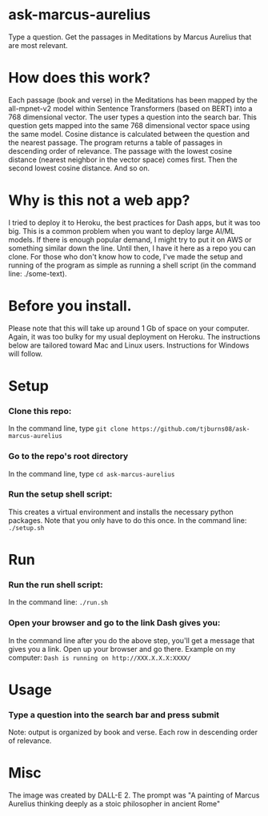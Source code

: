 # ask-marcus-aurelius
Type a question. Get the passages in Meditations by Marcus Aurelius that are most relevant. 

# How does this work?
Each passage (book and verse) in the Meditations has been mapped by the all-mpnet-v2 model within Sentence Transformers (based on BERT) into a 768 dimensional vector. The user types a question into the search bar. This question gets mapped into the same 768 dimensional vector space using the same model. Cosine distance is calculated between the question and the nearest passage. The program returns a table of passages in descending order of relevance. The passage with the lowest cosine distance (nearest neighbor in the vector space) comes first. Then the second lowest cosine distance. And so on. 

# Why is this not a web app? 
I tried to deploy it to Heroku, the best practices for Dash apps, but it was too big. This is a common problem when you want to deploy large AI/ML models. If there is enough popular demand, I might try to put it on AWS or something similar down the line. Until then, I have it here as a repo you can clone. For those who don't know how to code, I've made the setup and running of the program as simple as running a shell script (in the command line: ./some-text). 

# Before you install.
Please note that this will take up around 1 Gb of space on your computer. Again, it was too bulky for my usual deployment on Heroku. The instructions below are tailored toward Mac and Linux users. Instructions for Windows will follow. 

# Setup 
### Clone this repo: 
In the command line, type `git clone https://github.com/tjburns08/ask-marcus-aurelius`

### Go to the repo's root directory
In the command line, type `cd ask-marcus-aurelius`

### Run the setup shell script: 
This creates a virtual environment and installs the necessary python packages. Note that you only have to do this once. In the command line: `./setup.sh`


# Run
### Run the run shell script: 
In the command line: `./run.sh`
### Open your browser and go to the link Dash gives you:
In the command line after you do the above step, you'll get a message that gives you a link. Open up your browser and go there. Example on my computer: `Dash is running on http://XXX.X.X.X:XXXX/`

# Usage
### Type a question into the search bar and press submit
Note: output is organized by book and verse. Each row in descending order of relevance.

# Misc
The image was created by DALL-E 2. The prompt was "A painting of Marcus Aurelius thinking deeply as a stoic philosopher in ancient Rome"

